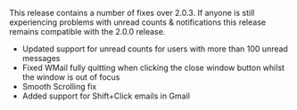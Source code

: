 This release contains a number of fixes over 2.0.3. If anyone is still experiencing problems with unread counts & notifications this release remains compatible with the 2.0.0 release.

* Updated support for unread counts for users with more than 100 unread messages
* Fixed WMail fully quitting when clicking the close window button whilst the window is out of focus
* Smooth Scrolling fix
* Added support for Shift+Click emails in Gmail
